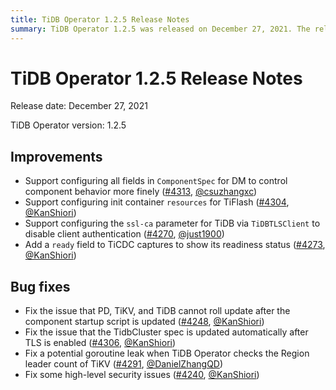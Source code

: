 ```yaml
---
title: TiDB Operator 1.2.5 Release Notes
summary: TiDB Operator 1.2.5 was released on December 27, 2021. The release includes improvements such as support for configuring all fields in `ComponentSpec` for DM, init container `resources` for TiFlash, and the `ssl-ca` parameter for TiDB. Bug fixes include issues with component roll update, TidbCluster spec update, goroutine leak, and high-level security issues.
---
```


# TiDB Operator 1.2.5 Release Notes

Release date: December 27, 2021

TiDB Operator version: 1.2.5

## Improvements

- Support configuring all fields in `ComponentSpec` for DM to control component behavior more finely ([#4313](https://github.com/pingcap/tidb-operator/pull/4313), [@csuzhangxc](https://github.com/csuzhangxc))
- Support configuring init container `resources` for TiFlash ([#4304](https://github.com/pingcap/tidb-operator/pull/4304), [@KanShiori](https://github.com/KanShiori))
- Support configuring the `ssl-ca` parameter for TiDB via `TiDBTLSClient` to disable client authentication ([#4270](https://github.com/pingcap/tidb-operator/pull/4270), [@just1900](https://github.com/just1900))
- Add a `ready` field to TiCDC captures to show its readiness status ([#4273](https://github.com/pingcap/tidb-operator/pull/4273), [@KanShiori](https://github.com/KanShiori))

## Bug fixes

- Fix the issue that PD, TiKV, and TiDB cannot roll update after the component startup script is updated ([#4248](https://github.com/pingcap/tidb-operator/pull/4248), [@KanShiori](https://github.com/KanShiori))
- Fix the issue that the TidbCluster spec is updated automatically after TLS is enabled ([#4306](https://github.com/pingcap/tidb-operator/pull/4306), [@KanShiori](https://github.com/KanShiori))
- Fix a potential goroutine leak when TiDB Operator checks the Region leader count of TiKV ([#4291](https://github.com/pingcap/tidb-operator/pull/4291), [@DanielZhangQD](https://github.com/DanielZhangQD))
- Fix some high-level security issues ([#4240](https://github.com/pingcap/tidb-operator/pull/4240), [@KanShiori](https://github.com/KanShiori))
